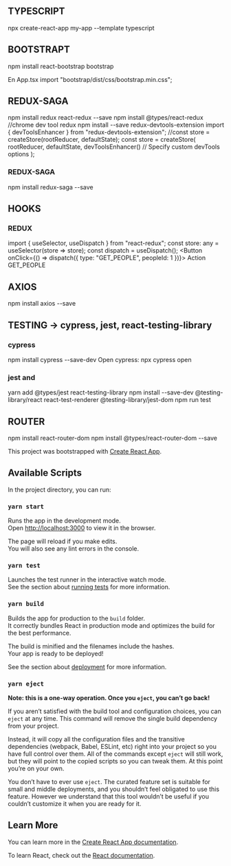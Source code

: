 ## TYPESCRIPT

npx create-react-app my-app --template typescript

## BOOTSTRAPT

npm install react-bootstrap bootstrap

En App.tsx
import "bootstrap/dist/css/bootstrap.min.css";

## REDUX-SAGA

npm install redux react-redux --save
npm install @types/react-redux
//chrome dev tool redux
npm install --save redux-devtools-extension
import { devToolsEnhancer } from "redux-devtools-extension";
//const store = createStore(rootReducer, defaultState);
const store = createStore(
rootReducer,
defaultState,
devToolsEnhancer()
// Specify custom devTools options
);

### REDUX-SAGA

npm install redux-saga --save

## HOOKS

### REDUX

import { useSelector, useDispatch } from "react-redux";
const store: any = useSelector(store => store);
const dispatch = useDispatch();
<Button onClick={() => dispatch({ type: "GET_PEOPLE", peopleId: 1 })}>
Action GET_PEOPLE
</Button>

## AXIOS

npm install axios --save

## TESTING -> cypress, jest, react-testing-library

### cypress

npm install cypress --save-dev
Open cypress: npx cypress open

### jest and

yarn add @types/jest react-testing-library
npm install --save-dev @testing-library/react react-test-renderer @testing-library/jest-dom
npm run test

## ROUTER

npm install react-router-dom
npm install @types/react-router-dom --save

This project was bootstrapped with [Create React App](https://github.com/facebook/create-react-app).

## Available Scripts

In the project directory, you can run:

### `yarn start`

Runs the app in the development mode.<br />
Open [http://localhost:3000](http://localhost:3000) to view it in the browser.

The page will reload if you make edits.<br />
You will also see any lint errors in the console.

### `yarn test`

Launches the test runner in the interactive watch mode.<br />
See the section about [running tests](https://facebook.github.io/create-react-app/docs/running-tests) for more information.

### `yarn build`

Builds the app for production to the `build` folder.<br />
It correctly bundles React in production mode and optimizes the build for the best performance.

The build is minified and the filenames include the hashes.<br />
Your app is ready to be deployed!

See the section about [deployment](https://facebook.github.io/create-react-app/docs/deployment) for more information.

### `yarn eject`

**Note: this is a one-way operation. Once you `eject`, you can’t go back!**

If you aren’t satisfied with the build tool and configuration choices, you can `eject` at any time. This command will remove the single build dependency from your project.

Instead, it will copy all the configuration files and the transitive dependencies (webpack, Babel, ESLint, etc) right into your project so you have full control over them. All of the commands except `eject` will still work, but they will point to the copied scripts so you can tweak them. At this point you’re on your own.

You don’t have to ever use `eject`. The curated feature set is suitable for small and middle deployments, and you shouldn’t feel obligated to use this feature. However we understand that this tool wouldn’t be useful if you couldn’t customize it when you are ready for it.

## Learn More

You can learn more in the [Create React App documentation](https://facebook.github.io/create-react-app/docs/getting-started).

To learn React, check out the [React documentation](https://reactjs.org/).
